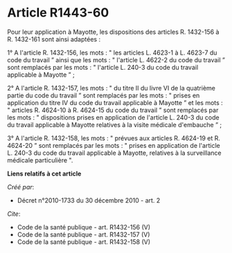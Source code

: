 # Article R1443-60

Pour leur application à Mayotte, les dispositions des articles R. 1432-156 à R. 1432-161 sont ainsi adaptées : 

1° A l'article R. 1432-156, les mots : " les articles L. 4623-1 à L. 4623-7 du code du travail ” ainsi que les mots : "
l'article L. 4622-2 du code du travail ” sont remplacés par les mots : " l'article L. 240-3 du code du travail applicable à
Mayotte ” ; 

2° A l'article R. 1432-157, les mots : " du titre II du livre VI de la quatrième partie du code du travail ” sont remplacés
par les mots : " prises en application du titre IV du code du travail applicable à Mayotte ” et les mots : " articles R.
4624-10 à R. 4624-15 du code du travail ” sont remplacés par les mots : " dispositions prises en application de l'article L.
240-3 du code du travail applicable à Mayotte relatives à la visite médicale d'embauche ” ; 

3° A l'article R. 1432-158, les mots : " prévues aux articles R. 4624-19 et R. 4624-20 ” sont remplacés par les mots : "
prises en application de l'article L. 240-3 du code du travail applicable à Mayotte, relatives à la surveillance médicale
particulière ".

**Liens relatifs à cet article**

_Créé par_:

  - Décret n°2010-1733 du 30 décembre 2010 - art. 2

_Cite_:

  - Code de la santé publique - art. R1432-156 (V)
  - Code de la santé publique - art. R1432-157 (V)
  - Code de la santé publique - art. R1432-158 (V)
